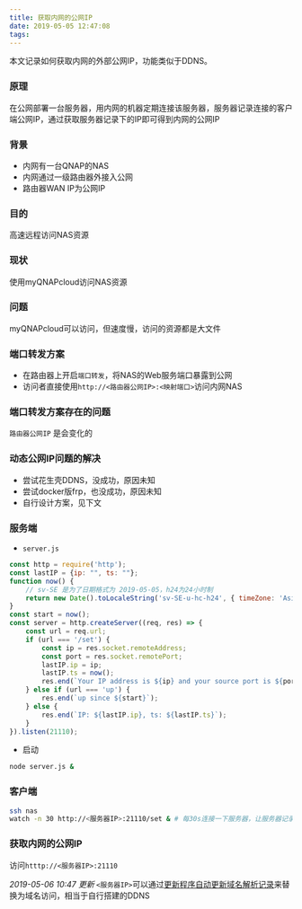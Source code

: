 ```yaml
---
title: 获取内网的公网IP
date: 2019-05-05 12:47:08
tags:
---
```


本文记录如何获取内网的外部公网IP，功能类似于DDNS。

### 原理

在公网部署一台服务器，用内网的机器定期连接该服务器，服务器记录连接的客户端公网IP，通过获取服务器记录下的IP即可得到内网的公网IP

### 背景

- 内网有一台QNAP的NAS
- 内网通过一级路由器外接入公网
- 路由器WAN IP为公网IP

### 目的

高速远程访问NAS资源

### 现状

使用myQNAPcloud访问NAS资源

### 问题

myQNAPcloud可以访问，但速度慢，访问的资源都是大文件

### 端口转发方案

- 在路由器上开启`端口转发`，将NAS的Web服务端口暴露到公网
- 访问者直接使用`http://<路由器公网IP>:<映射端口>`访问内网NAS

### 端口转发方案存在的问题

`路由器公网IP` 是会变化的

### 动态公网IP问题的解决

- 尝试花生壳DDNS，没成功，原因未知
- 尝试docker版frp，也没成功，原因未知
- 自行设计方案，见下文

### 服务端

- `server.js`
```javascript
const http = require('http');
const lastIP = {ip: "", ts: ""};
function now() {
    // sv-SE 是为了日期格式为 2019-05-05，h24为24小时制
    return new Date().toLocaleString('sv-SE-u-hc-h24', { timeZone: 'Asia/Shanghai' });
}
const start = now();
const server = http.createServer((req, res) => {
    const url = req.url;
    if (url === '/set') {
        const ip = res.socket.remoteAddress;
        const port = res.socket.remotePort;
        lastIP.ip = ip;
        lastIP.ts = now();
        res.end(`Your IP address is ${ip} and your source port is ${port}.`);
    } else if (url === 'up') {
        res.end(`up since ${start}`);
    } else {
        res.end(`IP: ${lastIP.ip}, ts: ${lastIP.ts}`);
    }
}).listen(21110);
```

- 启动
```bash
node server.js &
```

### 客户端
```bash
ssh nas
watch -n 30 http://<服务器IP>:21110/set & # 每30s连接一下服务器，让服务器记录对应的公网IP
```

### 获取内网的公网IP

访问`htttp://<服务器IP>:21110`

*2019-05-06 10:47 更新*
`<服务器IP>`可以通过[更新程序自动更新域名解析记录][1]来替换为域名访问，相当于自行搭建的DDNS

[1]: http://kaige.org/2019/05/06/update-DNS-record-by-API/
